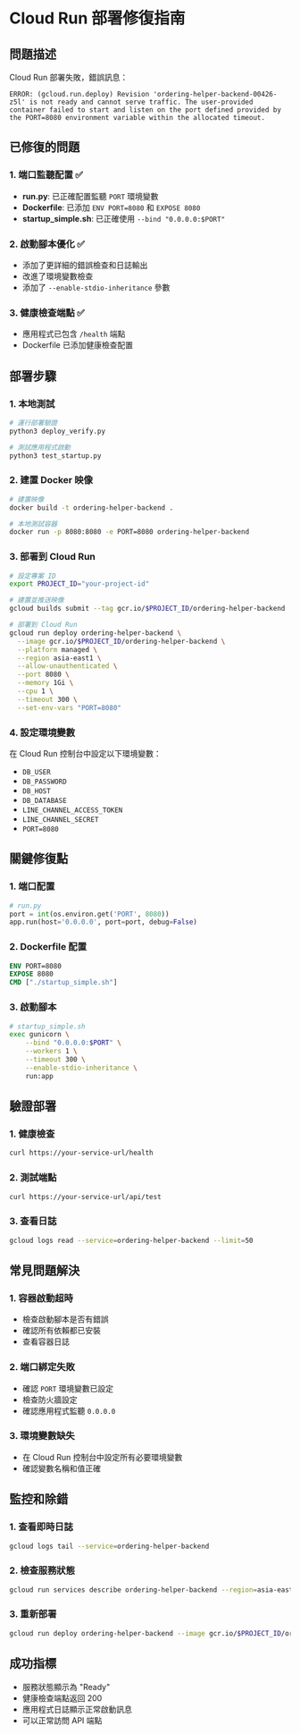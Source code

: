# Cloud Run 部署修復指南

## 問題描述
Cloud Run 部署失敗，錯誤訊息：
```
ERROR: (gcloud.run.deploy) Revision 'ordering-helper-backend-00426-z5l' is not ready and cannot serve traffic. The user-provided container failed to start and listen on the port defined provided by the PORT=8080 environment variable within the allocated timeout.
```

## 已修復的問題

### 1. 端口監聽配置 ✅
- **run.py**: 已正確配置監聽 `PORT` 環境變數
- **Dockerfile**: 已添加 `ENV PORT=8080` 和 `EXPOSE 8080`
- **startup_simple.sh**: 已正確使用 `--bind "0.0.0.0:$PORT"`

### 2. 啟動腳本優化 ✅
- 添加了更詳細的錯誤檢查和日誌輸出
- 改進了環境變數檢查
- 添加了 `--enable-stdio-inheritance` 參數

### 3. 健康檢查端點 ✅
- 應用程式已包含 `/health` 端點
- Dockerfile 已添加健康檢查配置

## 部署步驟

### 1. 本地測試
```bash
# 運行部署驗證
python3 deploy_verify.py

# 測試應用程式啟動
python3 test_startup.py
```

### 2. 建置 Docker 映像
```bash
# 建置映像
docker build -t ordering-helper-backend .

# 本地測試容器
docker run -p 8080:8080 -e PORT=8080 ordering-helper-backend
```

### 3. 部署到 Cloud Run
```bash
# 設定專案 ID
export PROJECT_ID="your-project-id"

# 建置並推送映像
gcloud builds submit --tag gcr.io/$PROJECT_ID/ordering-helper-backend

# 部署到 Cloud Run
gcloud run deploy ordering-helper-backend \
  --image gcr.io/$PROJECT_ID/ordering-helper-backend \
  --platform managed \
  --region asia-east1 \
  --allow-unauthenticated \
  --port 8080 \
  --memory 1Gi \
  --cpu 1 \
  --timeout 300 \
  --set-env-vars "PORT=8080"
```

### 4. 設定環境變數
在 Cloud Run 控制台中設定以下環境變數：
- `DB_USER`
- `DB_PASSWORD`
- `DB_HOST`
- `DB_DATABASE`
- `LINE_CHANNEL_ACCESS_TOKEN`
- `LINE_CHANNEL_SECRET`
- `PORT=8080`

## 關鍵修復點

### 1. 端口配置
```python
# run.py
port = int(os.environ.get('PORT', 8080))
app.run(host='0.0.0.0', port=port, debug=False)
```

### 2. Dockerfile 配置
```dockerfile
ENV PORT=8080
EXPOSE 8080
CMD ["./startup_simple.sh"]
```

### 3. 啟動腳本
```bash
# startup_simple.sh
exec gunicorn \
    --bind "0.0.0.0:$PORT" \
    --workers 1 \
    --timeout 300 \
    --enable-stdio-inheritance \
    run:app
```

## 驗證部署

### 1. 健康檢查
```bash
curl https://your-service-url/health
```

### 2. 測試端點
```bash
curl https://your-service-url/api/test
```

### 3. 查看日誌
```bash
gcloud logs read --service=ordering-helper-backend --limit=50
```

## 常見問題解決

### 1. 容器啟動超時
- 檢查啟動腳本是否有錯誤
- 確認所有依賴都已安裝
- 查看容器日誌

### 2. 端口綁定失敗
- 確認 `PORT` 環境變數已設定
- 檢查防火牆設定
- 確認應用程式監聽 `0.0.0.0`

### 3. 環境變數缺失
- 在 Cloud Run 控制台中設定所有必要環境變數
- 確認變數名稱和值正確

## 監控和除錯

### 1. 查看即時日誌
```bash
gcloud logs tail --service=ordering-helper-backend
```

### 2. 檢查服務狀態
```bash
gcloud run services describe ordering-helper-backend --region=asia-east1
```

### 3. 重新部署
```bash
gcloud run deploy ordering-helper-backend --image gcr.io/$PROJECT_ID/ordering-helper-backend
```

## 成功指標
- 服務狀態顯示為 "Ready"
- 健康檢查端點返回 200
- 應用程式日誌顯示正常啟動訊息
- 可以正常訪問 API 端點
